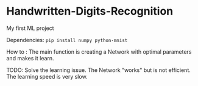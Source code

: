 # Handwritten-Digits-Recognition
My first ML project 

Dependencies:
```pip install numpy python-mnist```

How to :
The main function is creating a Network with optimal parameters and makes it learn.

TODO:
Solve the learning issue. The Network "works" but is not efficient. The learning speed is very slow.
